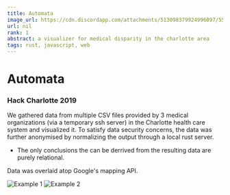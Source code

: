 ```yaml
---
title: Automata 
image_url: https://cdn.discordapp.com/attachments/513098379924996097/559195526592200715/Screen_Shot_2019-03-23_at_7.55.33_AM.png
url: nil
rank: 1
abstract: a visualizer for medical disparity in the charlotte area
tags: rust, javascript, web
---
```


# Automata

### Hack Charlotte 2019

We gathered data from multiple CSV files provided by 3 medical organizations (via a temporary ssh server) in the Charlotte health care system and visualized it.
To satisfy data security concerns, the data was further anonymised by normalizing the output through a local rust server.
  - The only conclusions the can be derrived from the resulting data are purely relational.

Data was overlaid atop Google's mapping API.

![Example 1](https://cdn.discordapp.com/attachments/513098379924996097/559195526592200715/Screen_Shot_2019-03-23_at_7.55.33_AM.png)
![Example 2](https://cdn.discordapp.com/attachments/513098379924996097/559195525497225216/Screen_Shot_2019-03-23_at_7.55.54_AM.jpg)
